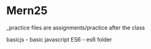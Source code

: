 # Mern25
_practice files are assignments/practice after the class

basicjs - basic javascript
ES6 - es6 folder
